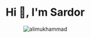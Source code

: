 <!-- ### Hi there 👋

**alimukhammad/alimukhammad** is a ✨ _special_ ✨ repository because its `README.md` (this file) appears on your GitHub profile.

Here are some ideas to get you started:

- 🔭 I’m currently working on ...
- 🌱 I’m currently learning ...
- 👯 I’m looking to collaborate on ...
- 🤔 I’m looking for help with ...
- 💬 Ask me about ...
- 📫 How to reach me: ...
- 😄 Pronouns: ...
- ⚡ Fun fact: ...
 -->

<h1 align="center">Hi 👋, I'm Sardor</h1>




<p align="center"><img src="https://github-readme-stats.vercel.app/api/top-langs?username=alimukhammad&show_icons=true&locale=en&layout=compact" alt="alimukhammad" /></p>


